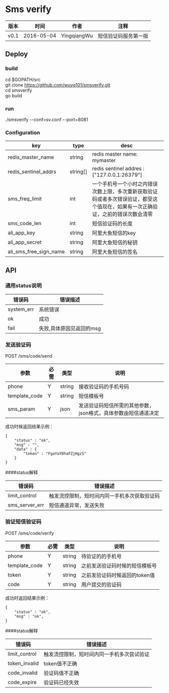 # Sms verify

版本|时间|作者|注释
----|---|---|---
v0.1 | 2016-05-04 | YingqiangWu | 短信验证码服务第一版

## Deploy

### build
cd $GOPATH/src  
git clone https://github.com/wuyq101/smsverify.git  
cd smsverify  
go build  

### run
 ./smsverify --conf=sv.conf  --port=8081  
 
### Configuration

key |  type | desc
--- | ----- | ----
redis_master_name | string | redis master name: mymaster
redis_sentinel_addrs | string\[\] | redis sentinel addres : ["127.0.0.1:26379"]
sms_freq_limit | int | 一个手机号一个小时之内错误次数上限，多次重新获取验证码或者多次错误验证，都受这个值现在，如果有一次正确验证，之前的错误次数会清零
sms_code_len | int | 短信验证码的长度
ali_app_key | string | 阿里大鱼短信的key
ali_app_secret | string | 阿里大鱼短信的秘钥
ali_sms_free_sign_name | string | 阿里大鱼短信的签名 



## API

### 通用status说明

错误码|错误描述
------|-------
system_err | 系统错误 
ok | 成功  
fail | 失败,具体原因见返回的msg


### 发送验证码 
POST /sms/code/send

参数|必需|类型|说明
----|----|----|----
phone | Y | string | 接收验证码的手机号码
template_code | Y | string | 短信模板号
sms_param | Y | json | 发送验证码短信所需的其他参数，json格式，具体参数由短信通道决定

成功时候返回结果示例：

	{
		"status" : "ok",
		"msg" : "",
		"data" : {
			"token" : "FgaYoYDhaFZjHgzS"
		}
	}

####status解释

错误码|错误描述
------|-------
limit_control | 触发流控限制，短时间内同一手机多次获取验证码 
sms_server_err | 短信通道异常，发送失败




### 验证短信验证码
POST /sms/code/verify

参数|必需|类型|说明
----|----|----|----
phone | Y | string | 待验证的的手机号
template_code | Y | string | 之前发送验证码时候的短信模板号
token | Y | string | 之前发验证码时候返回的token值
code | Y | string | 用户提交的验证码

成功时返回结果示例：

	{
		"status" : "ok",
		"msg" : "ok",
	}
	
####status解释

错误码|错误描述
------|-------
limit_control | 触发流控限制，短时间内同一手机多次尝试验证 
token_invalid | token值不正确
code_invalid | 验证码值不正确
code_expire | 验证码已经失效
